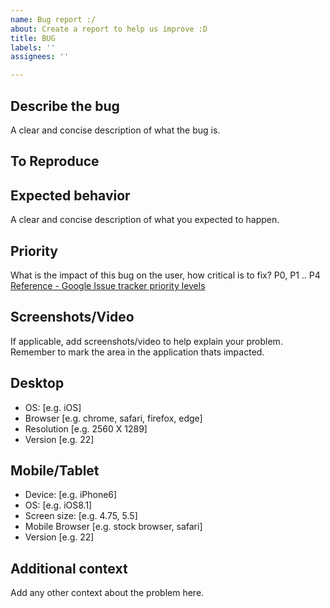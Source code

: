 ```yaml
---
name: Bug report :/
about: Create a report to help us improve :D
title: BUG
labels: ''
assignees: ''

---
```


## Describe the bug

A clear and concise description of what the bug is.

## To Reproduce

## Expected behavior

A clear and concise description of what you expected to happen.

## Priority

What is the impact of this bug on the user, how critical is to fix? P0, P1 .. P4
[Reference - Google Issue tracker priority levels](https://developers.google.com/issue-tracker/concepts/issues#priority)

## Screenshots/Video

If applicable, add screenshots/video to help explain your problem.
Remember to mark the area in the application thats impacted.

## Desktop

-   OS: [e.g. iOS]
-   Browser [e.g. chrome, safari, firefox, edge]
-   Resolution [e.g. 2560 X 1289]
-   Version [e.g. 22]

## Mobile/Tablet

-   Device: [e.g. iPhone6]
-   OS: [e.g. iOS8.1]
-   Screen size: [e.g. 4.75, 5.5]
-   Mobile Browser [e.g. stock browser, safari]
-   Version [e.g. 22]

## Additional context

Add any other context about the problem here.
